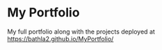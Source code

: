 # My Portfolio

My full portfolio along with the projects deployed at https://bathla2.github.io/MyPortfolio/
